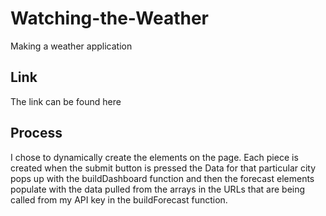 # Watching-the-Weather
Making a weather application

## Link
The link can be found here 

## Process
I chose to dynamically create the elements on the page. Each piece is created when the submit button is pressed the Data for that particular city pops up with the buildDashboard function and then the forecast elements populate with the data pulled from the arrays in the URLs that are being called from my API key in the buildForecast function.